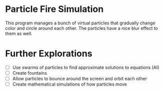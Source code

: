 # Particle Fire Simulation
This program manages a bunch of virtual particles that gradually change color and circle around each other. The particles have a nice blur effect to them as well.

# Further Explorations
- [ ] Use swarms of particles to find approximate solutions to equations (AI)
- [ ] Create fountains
- [ ] Allow particles to bounce around the screen and orbit each other
- [ ] Create mathematical simulations of how particles move
